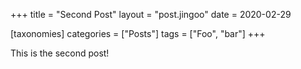 +++
title = "Second Post"
layout = "post.jingoo"
date = 2020-02-29

[taxonomies]
categories = ["Posts"]
tags = ["Foo", "bar"]
+++

This is the second post!
